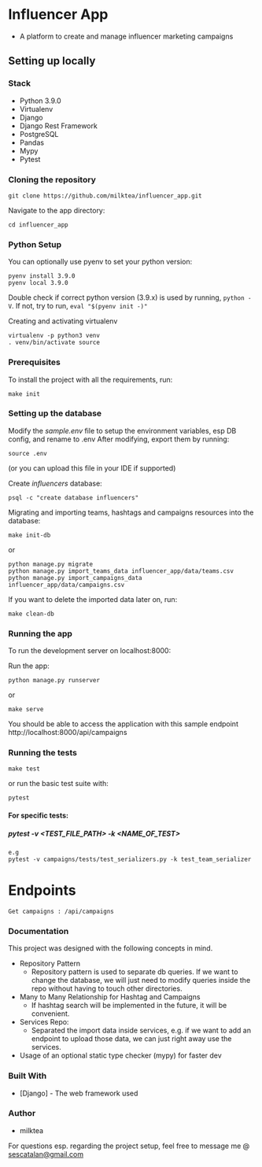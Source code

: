 # Influencer App

- A platform to create and manage influencer marketing campaigns

## Setting up locally

### Stack

- Python 3.9.0
- Virtualenv
- Django
- Django Rest Framework
- PostgreSQL
- Pandas
- Mypy
- Pytest


### Cloning the repository
```
git clone https://github.com/milktea/influencer_app.git
```
Navigate to the app directory:
```
cd influencer_app
```

### Python Setup
You can optionally use pyenv to set your python version:
```
pyenv install 3.9.0
pyenv local 3.9.0
```
Double check if correct python version (3.9.x) is used by running, `python -V`. 
If not, try to run, `eval "$(pyenv init -)"`


Creating and activating virtualenv
```
virtualenv -p python3 venv
. venv/bin/activate source
```

### Prerequisites
To install the project with all the requirements, run:
```
make init
```

### Setting up the database
Modify the *sample.env* file to setup the environment variables, esp DB config, and rename to .env 
After modifying, export them by running:
```
source .env
```
(or you can upload this file in your IDE if supported)

Create *influencers* database:
```
psql -c "create database influencers"
```
Migrating and importing teams, hashtags and campaigns resources into the database:
```
make init-db
```
or
```
python manage.py migrate
python manage.py import_teams_data influencer_app/data/teams.csv
python manage.py import_campaigns_data influencer_app/data/campaigns.csv
```
If you want to delete the imported data later on, run:
```
make clean-db
```
### Running the app
To run the development server on localhost:8000:

Run the app:
```
python manage.py runserver
```
or
```
make serve
```
You should be able to access the application with this sample endpoint
http://localhost:8000/api/campaigns


### Running the tests
```
make test
```
or run the basic test suite with:

```
pytest
```
#### For specific tests:

##### pytest -v <TEST_FILE_PATH> -k <NAME_OF_TEST>
```
e.g
pytest -v campaigns/tests/test_serializers.py -k test_team_serializer
```

# Endpoints
    Get campaigns : /api/campaigns

### Documentation

This project was designed with the following concepts in mind.  

* Repository Pattern
    - Repository pattern is used to separate db queries.
      If we want to change the database, we will just need to modify queries inside the repo without having to touch other directories.
* Many to Many Relationship for Hashtag and Campaigns 
    - If hashtag search will be implemented in the future, it will be convenient.
* Services Repo:
    - Separated the import data inside services, e.g. if we want to add an endpoint to upload those data, 
      we can just right away use the services.
* Usage of an optional static type checker (mypy) for faster dev


### Built With

* [Django] - The web framework used

### Author

* milktea

For questions esp. regarding the project setup, feel free to message me @ sescatalan@gmail.com
